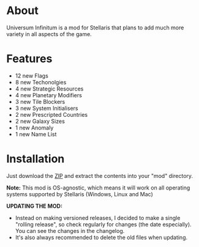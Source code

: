 # About

Universum Infinitum is a mod for Stellaris that plans to add much more variety in all aspects of the game.

# Features

 - 12 new Flags
 - 8 new Techonolgies
 - 4 new Strategic Resources
 - 4 new Planetary Modifiers
 - 3 new Tile Blockers
 - 3 new System Initialisers
 - 2 new Prescripted Countries
 - 2 new Galaxy Sizes
 - 1 new Anomaly
 - 1 new Name List

# Installation

Just download the [ZIP](https://github.com/HoratiuMl/Stellaris-UniversumInfinitum/archive/master.zip) and extract the contents into your "mod" directory.

**Note:** This mod is OS-agnostic, which means it will work on all operating systems supported by Stellaris (Windows, Linux and Mac)

**UPDATING THE MOD:**
- Instead on making versioned releases, I decided to make a single "rolling release", so check regularly for changes (the date especially).
You can see the changes in the changelog.
- It's also always recommended to delete the old files when updating.
